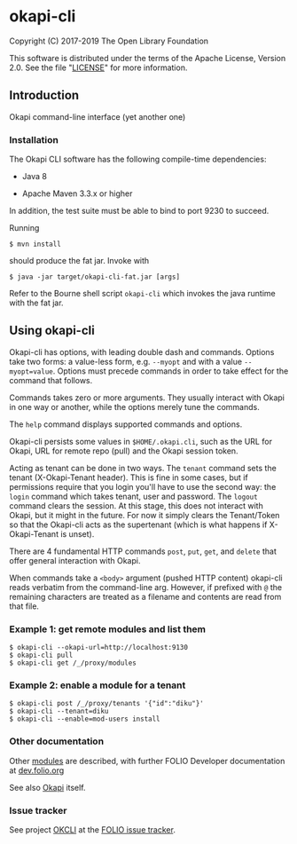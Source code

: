 # okapi-cli

Copyright (C) 2017-2019 The Open Library Foundation

This software is distributed under the terms of the Apache License,
Version 2.0. See the file "[LICENSE](LICENSE)" for more information.

## Introduction

Okapi command-line interface (yet another one)

### Installation

The Okapi CLI software has the following compile-time dependencies:

* Java 8

* Apache Maven 3.3.x or higher

In addition, the test suite must be able to bind to port 9230 to succeed.

Running

    $ mvn install

should produce the fat jar. Invoke with

    $ java -jar target/okapi-cli-fat.jar [args]

Refer to the Bourne shell script `okapi-cli` which invokes the java
runtime with the fat jar.

## Using okapi-cli

Okapi-cli has options, with leading double dash and commands. Options
take two forms: a value-less form, e.g. `--myopt` and with a value
`--myopt=value`. Options must precede commands in order to take effect for
the command that follows.

Commands takes zero or more arguments. They usually interact with
Okapi in one way or another, while the options merely tune the
commands.

The `help` command displays supported commands and options.

Okapi-cli persists some values in `$HOME/.okapi.cli`, such as
the URL for Okapi, URL for remote repo (pull) and the Okapi session
token.

Acting as tenant can be done in two ways. The `tenant` command sets
the tenant (X-Okapi-Tenant header). This is fine in some cases, but
if permissions require that you login you'll have to use the second
way: the `login` command which takes tenant, user and password.
The `logout` command clears the session. At this stage, this does not
interact with Okapi, but it might in the future. For now it simply clears
the Tenant/Token so that the Okapi-cli acts as the supertenant (which is
what happens if X-Okapi-Tenant is unset).

There are 4 fundamental HTTP commands `post`, `put`, `get`, and `delete`
that offer general interaction with Okapi.

When commands take a `<body>` argument (pushed HTTP content) okapi-cli reads
verbatim from the command-line arg. However, if prefixed with `@` the remaining
characters are treated as a filename and contents are read from that file.

### Example 1: get remote modules and list them

    $ okapi-cli --okapi-url=http://localhost:9130
    $ okapi-cli pull
    $ okapi-cli get /_/proxy/modules


### Example 2: enable a module for a tenant

    $ okapi-cli post /_/proxy/tenants '{"id":"diku"}'
    $ okapi-cli --tenant=diku
    $ okapi-cli --enable=mod-users install

### Other documentation

Other [modules](https://dev.folio.org/source-code/#server-side) are described,
with further FOLIO Developer documentation at [dev.folio.org](https://dev.folio.org/)

See also [Okapi](https://github.com/folio-org/okapi) itself.

### Issue tracker

See project [OKCLI](https://issues.folio.org/browse/OKCLI)
at the [FOLIO issue tracker](https://dev.folio.org/guidelines/issue-tracker).

